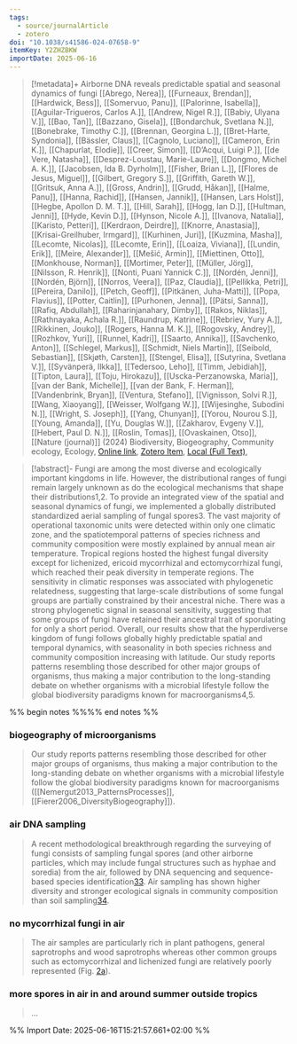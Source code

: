 ```yaml
---
tags:
  - source/journalArticle
  - zotero
doi: "10.1038/s41586-024-07658-9"
itemKey: Y2ZHZBKW
importDate: 2025-06-16
---
```

>[!metadata]+
> Airborne DNA reveals predictable spatial and seasonal dynamics of fungi
> [[Abrego, Nerea]], [[Furneaux, Brendan]], [[Hardwick, Bess]], [[Somervuo, Panu]], [[Palorinne, Isabella]], [[Aguilar-Trigueros, Carlos A.]], [[Andrew, Nigel R.]], [[Babiy, Ulyana V.]], [[Bao, Tan]], [[Bazzano, Gisela]], [[Bondarchuk, Svetlana N.]], [[Bonebrake, Timothy C.]], [[Brennan, Georgina L.]], [[Bret-Harte, Syndonia]], [[Bässler, Claus]], [[Cagnolo, Luciano]], [[Cameron, Erin K.]], [[Chapurlat, Elodie]], [[Creer, Simon]], [[D’Acqui, Luigi P.]], [[de Vere, Natasha]], [[Desprez-Loustau, Marie-Laure]], [[Dongmo, Michel A. K.]], [[Jacobsen, Ida B. Dyrholm]], [[Fisher, Brian L.]], [[Flores de Jesus, Miguel]], [[Gilbert, Gregory S.]], [[Griffith, Gareth W.]], [[Gritsuk, Anna A.]], [[Gross, Andrin]], [[Grudd, Håkan]], [[Halme, Panu]], [[Hanna, Rachid]], [[Hansen, Jannik]], [[Hansen, Lars Holst]], [[Hegbe, Apollon D. M. T.]], [[Hill, Sarah]], [[Hogg, Ian D.]], [[Hultman, Jenni]], [[Hyde, Kevin D.]], [[Hynson, Nicole A.]], [[Ivanova, Natalia]], [[Karisto, Petteri]], [[Kerdraon, Deirdre]], [[Knorre, Anastasia]], [[Krisai-Greilhuber, Irmgard]], [[Kurhinen, Juri]], [[Kuzmina, Masha]], [[Lecomte, Nicolas]], [[Lecomte, Erin]], [[Loaiza, Viviana]], [[Lundin, Erik]], [[Meire, Alexander]], [[Mešić, Armin]], [[Miettinen, Otto]], [[Monkhouse, Norman]], [[Mortimer, Peter]], [[Müller, Jörg]], [[Nilsson, R. Henrik]], [[Nonti, Puani Yannick C.]], [[Nordén, Jenni]], [[Nordén, Björn]], [[Norros, Veera]], [[Paz, Claudia]], [[Pellikka, Petri]], [[Pereira, Danilo]], [[Petch, Geoff]], [[Pitkänen, Juha-Matti]], [[Popa, Flavius]], [[Potter, Caitlin]], [[Purhonen, Jenna]], [[Pätsi, Sanna]], [[Rafiq, Abdullah]], [[Raharinjanahary, Dimby]], [[Rakos, Niklas]], [[Rathnayaka, Achala R.]], [[Raundrup, Katrine]], [[Rebriev, Yury A.]], [[Rikkinen, Jouko]], [[Rogers, Hanna M. K.]], [[Rogovsky, Andrey]], [[Rozhkov, Yuri]], [[Runnel, Kadri]], [[Saarto, Annika]], [[Savchenko, Anton]], [[Schlegel, Markus]], [[Schmidt, Niels Martin]], [[Seibold, Sebastian]], [[Skjøth, Carsten]], [[Stengel, Elisa]], [[Sutyrina, Svetlana V.]], [[Syvänperä, Ilkka]], [[Tedersoo, Leho]], [[Timm, Jebidiah]], [[Tipton, Laura]], [[Toju, Hirokazu]], [[Uscka-Perzanowska, Maria]], [[van der Bank, Michelle]], [[van der Bank, F. Herman]], [[Vandenbrink, Bryan]], [[Ventura, Stefano]], [[Vignisson, Solvi R.]], [[Wang, Xiaoyang]], [[Weisser, Wolfgang W.]], [[Wijesinghe, Subodini N.]], [[Wright, S. Joseph]], [[Yang, Chunyan]], [[Yorou, Nourou S.]], [[Young, Amanda]], [[Yu, Douglas W.]], [[Zakharov, Evgeny V.]], [[Hebert, Paul D. N.]], [[Roslin, Tomas]], [[Ovaskainen, Otso]], 
> [[Nature (journal)]] (2024)
> Biodiversity, Biogeography, Community ecology, Ecology, 
> [Online link](https://www.nature.com/articles/s41586-024-07658-9), [Zotero Item](zotero://select/library/items/Y2ZHZBKW), [Local (Full Text)](file://C:/Users/aburg/Documents/references/zotero/storage/PGZTLNE8/Abrego2024_AirborneDNA.pdf), 

>[!abstract]-
>Fungi are among the most diverse and ecologically important kingdoms in life. However, the distributional ranges of fungi remain largely unknown as do the ecological mechanisms that shape their distributions1,2. To provide an integrated view of the spatial and seasonal dynamics of fungi, we implemented a globally distributed standardized aerial sampling of fungal spores3. The vast majority of operational taxonomic units were detected within only one climatic zone, and the spatiotemporal patterns of species richness and community composition were mostly explained by annual mean air temperature. Tropical regions hosted the highest fungal diversity except for lichenized, ericoid mycorrhizal and ectomycorrhizal fungi, which reached their peak diversity in temperate regions. The sensitivity in climatic responses was associated with phylogenetic relatedness, suggesting that large-scale distributions of some fungal groups are partially constrained by their ancestral niche. There was a strong phylogenetic signal in seasonal sensitivity, suggesting that some groups of fungi have retained their ancestral trait of sporulating for only a short period. Overall, our results show that the hyperdiverse kingdom of fungi follows globally highly predictable spatial and temporal dynamics, with seasonality in both species richness and community composition increasing with latitude. Our study reports patterns resembling those described for other major groups of organisms, thus making a major contribution to the long-standing debate on whether organisms with a microbial lifestyle follow the global biodiversity paradigms known for macroorganisms4,5.

%% begin notes %%%% end notes %%
### biogeography of microorganisms
>Our study reports patterns resembling those described for other major groups of organisms, thus making a major contribution to the long-standing debate on whether organisms with a microbial lifestyle follow the global biodiversity paradigms known for macroorganisms ([[Nemergut2013_PatternsProcesses]], [[Fierer2006_DiversityBiogeography]]).
### air DNA sampling
>A recent methodological breakthrough regarding the surveying of fungi consists of sampling fungal spores (and other airborne particles, which may include fungal structures such as hyphae and soredia) from the air, followed by DNA sequencing and sequence-based species identification[33](https://www.nature.com/articles/s41586-024-07658-9#ref-CR33 "Abrego, N. et al. Give me a sample of air and I will tell which species are found from your region: molecular identification of fungi from airborne spore samples. Mol. Ecol. Res. 18, 511–524 (2018)."). Air sampling has shown higher diversity and stronger ecological signals in community composition than soil sampling[34](https://www.nature.com/articles/s41586-024-07658-9#ref-CR34 "Abrego, N. et al. Fungal communities decline with urbanization—more in air than in soil. ISME J. 14, 2806–2815 (2020).").
### no mycorrhizal fungi in air
>The air samples are particularly rich in plant pathogens, general saprotrophs and wood saprotrophs whereas other common groups such as ectomycorrhizal and lichenized fungi are relatively poorly represented (Fig. [2a](https://www.nature.com/articles/s41586-024-07658-9#Fig2)).
### more spores in air in and around summer outside tropics
>...


%% Import Date: 2025-06-16T15:21:57.661+02:00 %%
